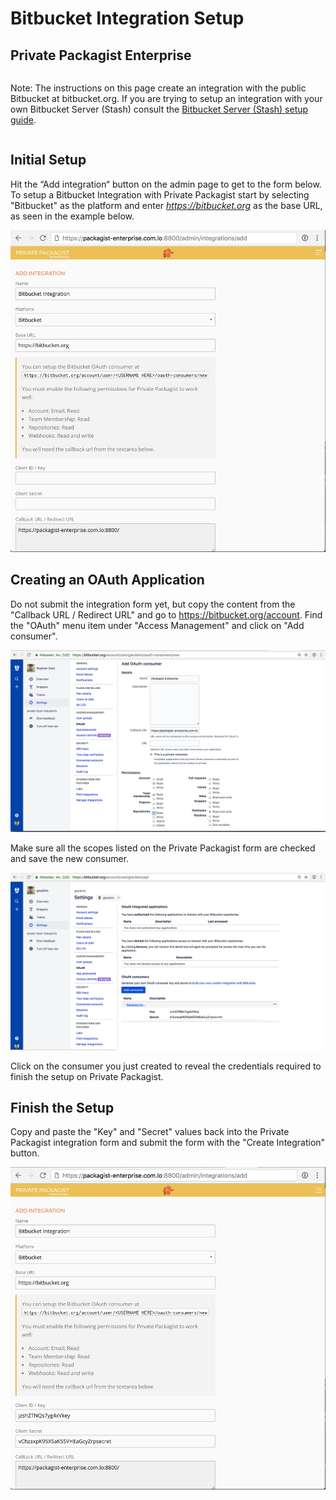 # Bitbucket Integration Setup
## Private Packagist Enterprise

<div class="row column">
    <div class="callout warning">
        <p>Note: The instructions on this page create an integration with the public Bitbucket at bitbucket.org. If you are trying to setup an integration with your own Bitbucket Server (Stash) consult the <a href="/docs/enterprise/bitbucket-server-integration-setup.md">Bitbucket Server (Stash) setup guide</a>.</p>
    </div>
</div>

## Initial Setup
Hit the “Add integration“ button on the admin page to get to the form below. To setup a Bitbucket Integration with Private Packagist start by selecting "Bitbucket" as the platform and enter <i>https://bitbucket.org</i> as the base URL, as seen in the example below.

![Packagist Setup](/Resources/public/img/docs/integration-setup/bitbucket-01-packagist-setup.png)

## Creating an OAuth Application
Do not submit the integration form yet, but copy the content from the "Callback URL / Redirect URL" and go to <a href="https://bitbucket.org/account">https://bitbucket.org/account</a>. Find the "OAuth" menu item under "Access Management" and click on "Add consumer".

![Bitbucket Form](/Resources/public/img/docs/integration-setup/bitbucket-02-bitbucket-form.png)

Make sure all the scopes listed on the Private Packagist form are checked and save the new consumer.

![Bitbucket Form](/Resources/public/img/docs/integration-setup/bitbucket-03-bitbucket-reveal-key.png)

Click on the consumer you just created to reveal the credentials required to finish the setup on Private Packagist.

## Finish the Setup
Copy and paste the "Key" and "Secret" values back into the Private Packagist integration form and submit the form with the "Create Integration" button.

![Bitbucket Form](/Resources/public/img/docs/integration-setup/bitbucket-04-packagist-form.png)
